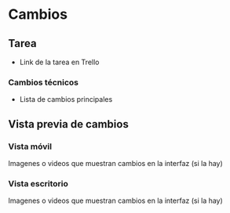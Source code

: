 # Cambios

## Tarea
- Link de la tarea en Trello

### Cambios técnicos

- Lista de cambios principales


## Vista previa de cambios

### Vista móvil
Imagenes o videos que muestran cambios en la interfaz (si la hay)

### Vista escritorio
Imagenes o videos que muestran cambios en la interfaz (si la hay)
